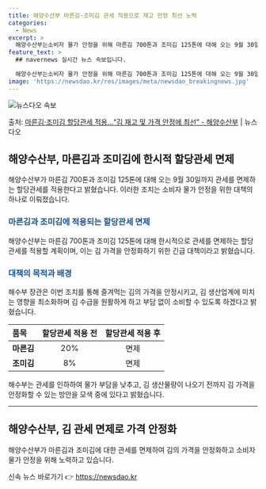 ```yaml
---
title: 해양수산부 마른김·조미김 관세 적용으로 재고 안정 최선 노력
categories:
  - News
excerpt: >
  해양수산부는소비자 물가 안정을 위해 마른김 700톤과 조미김 125톤에 대해 오는 9월 30일까지 관세를 면…
feature_text: >
  ## navernews 실시간 뉴스 속보입니다.

  해양수산부는소비자 물가 안정을 위해 마른김 700톤과 조미김 125톤에 대해 오는 9월 30일까지 관세를 면…
image: 'https://newsdao.kr/res/images/meta/newsdao_breakingnews.jpg'
---
```


![뉴스다오 속보](https://newsdao.kr/res/images/meta/newsdao_breakingnews.jpg)

<p>출처: <a href="https://newsdao.kr/3767" rel="dofollow">마른김·조미김 할당관세 적용…“김 재고 및 가격 안정에 최선” - 해양수산부</a> | 뉴스다오</p>

<h2 data-ke-size="size26">해양수산부, 마른김과 조미김에 한시적 할당관세 면제</h2>
<p data-ke-size="size16">해양수산부가 마른김 700톤과 조미김 125톤에 대해 오는 9월 30일까지 관세를 면제하는 할당관세를 적용한다고 밝혔습니다. 이러한 조치는 소비자 물가 안정을 위한 대책의 하나로 이뤄졌습니다. </p>

<h3><b><span style="color: #1a5490;">마른김과 조미김에 적용되는 할당관세 면제</span></b></h3>
<p data-ke-size="size16">해양수산부는 마른김 700톤과 조미김 125톤에 대해 한시적으로 관세를 면제하는 할당관세를 적용할 계획이며, 이는 김 가격을 안정화하기 위한 긴급 대책이라고 밝혔습니다.</p>

<h3><b><span style="color: #1a5490;">대책의 목적과 배경</span></b></h3>
<p data-ke-size="size16">해수부 장관은 이번 조치를 통해 즐겨먹는 김의 가격을 안정시키고, 김 생산업계에 미치는 영향을 최소화하며 김 수급을 원활하게 하고 부담 없이 소비할 수 있도록 하겠다고 밝혔습니다.</p>

<table>
    <thead>
        <tr>
            <th style="text-align: left;">품목</th>
            <th style="text-align: center;">할당관세 적용 전</th>
            <th style="text-align: center;">할당관세 적용 후</th>
        </tr>
    </thead>
    <tbody>
        <tr>
            <td style="text-align: left;"><b>마른김</b></td>
            <td style="text-align: center;">20%</td>
            <td style="text-align: center;">면제</td>
        </tr>
        <tr>
            <td style="text-align: left;"><b>조미김</b></td>
            <td style="text-align: center;">8%</td>
            <td style="text-align: center;">면제</td>
        </tr>
    </tbody>
</table>

<p data-ke-size="size16">해수부는 관세를 인하하여 물가 부담을 낮추고, 김 생산물량이 나오기 전까지 김 가격을 안정화할 수 있는 방안을 모색 중에 있다고 밝혔습니다.</p>
<hr>

<h2 data-ke-size="size26">해양수산부, 김 관세 면제로 가격 안정화</h2>
<p data-ke-size="size16">해양수산부가 마른김과 조미김에 대한 관세를 면제하여 김의 가격을 안정화하고 소비자 물가 안정을 위해 노력하고 있습니다.</p>
 

신속 뉴스 바로가기 👉 <a href="https://newsdao.kr" rel="dofollow">https://newsdao.kr</a>


